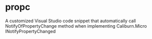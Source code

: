# propc
A customized Visual Studio code snippet that automatically call NotifyOfPropertyChange method when implementing Caliburn.Micro INotifyPropertyChanged
